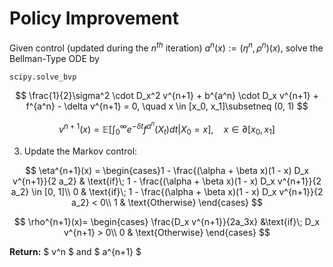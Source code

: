 # Policy Improvement

Given control (updated during the $n^{th}$ iteration) $a^n(x):= (\eta^n,\rho^n)(x)$, solve the Bellman-Type ODE by 

```python
scipy.solve_bvp
```

$$
\frac{1}{2}\sigma^2 \cdot D_x^2 v^{n+1} + b^{a^n} \cdot D_x v^{n+1} + f^{a^n} - \delta v^{n+1} = 0,
\quad x \in [x_0, x_1]\subsetneq (0, 1)
$$

$$
v^{n+1}(x) = \mathbb E\left[\int_0^\infty e^{-\delta t} f^{a^n}(X_t)dt|X_0=x\right], \quad x \in \partial [x_0, x_1]
$$

3. Update the Markov control: 

$$
\eta^{n+1}(x) = 
\begin{cases}1 - \frac{(\alpha + \beta x)(1 - x) D_x v^{n+1}}{2 a_2} & \text{if}\; 1 - \frac{(\alpha + \beta x)(1 - x) D_x v^{n+1}}{2 a_2} \in [0, 1]\\
0 & \text{if}\; 1 - \frac{(\alpha + \beta x)(1 - x) D_x v^{n+1}}{2 a_2} < 0\\
1 & \text{Otherwise}
\end{cases}
$$

$$
\rho^{n+1}(x)=
\begin{cases}
\frac{D_x v^{n+1}}{2a_3x} &\text{if}\; D_x v^{n+1} > 0\\
0 & \text{Otherwise}
\end{cases}
$$

**Return:** $ v^n $ and $ a^{n+1} $

